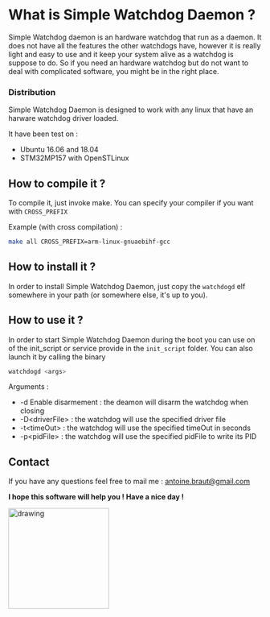 # What is Simple Watchdog Daemon ? ##

Simple Watchdog daemon is an hardware watchdog that run as a daemon. It does not
have all the features the other watchdogs have, however it is really light and
easy to use and it keep your system alive as a watchdog is suppose to do. So if
you need an hardware watchdog but do not want to deal with complicated software,
you might be in the right place.

### Distribution ###

Simple Watchdog Daemon is designed to work with any linux that have an harware
watchdog driver loaded.

It have been test on :
* Ubuntu 16.06 and 18.04
* STM32MP157 with OpenSTLinux

## How to compile it ? ##

To compile it, just invoke make. You can specify your compiler if you want with
`CROSS_PREFIX`

Example (with cross compilation) :
```sh
make all CROSS_PREFIX=arm-linux-gnuaebihf-gcc
```

## How to install it ? ##

In order to install Simple Watchdog Daemon, just copy the `watchdogd` elf
somewhere in your path (or somewhere else, it's up to you).

## How to use it ? ##

In order to start Simple Watchdog Daemon during the boot you can use on of the
init_script or service provide in the `init_script` folder. You can also launch
it by calling the binary
```sh
watchdogd <args>
```

Arguments :

  * -d  Enable disarmement : the deamon will disarm the watchdog when closing
  * -D<driverFile\> : the watchdog will use the specified driver file
  * -t<timeOut\>    : the watchdog will use the specified timeOut in seconds
  * -p<pidFile\>    : the watchdog will use the specified pidFile to write its PID

## Contact ##

If you have any questions feel free to mail me : <antoine.braut@gmail.com>

**I hope this software will help you ! Have a nice day !**

<img src="https://images.ecosia.org/x8hEzRW0N0B1oHUTXqREorZ73aE=/0x390/smart/https%3A%2F%2Fcdn170.picsart.com%2Fupscale-241091004033212.png%3Fr1024x1024" alt="drawing" width="200"/>
